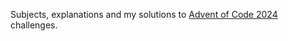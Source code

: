 Subjects, explanations and my solutions to [Advent of Code 2024](https://adventofcode.com/2024) challenges.
